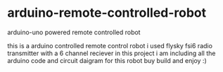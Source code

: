 # arduino-remote-controlled-robot
arduino-uno powered remote controlled robot

this is a arduino controlled remote control robot
i used flysky fsi6 radio transmitter with a 6 channel reciever in this project
i am including all the arduino code and circuit daigram for this robot
buy build and enjoy :)

